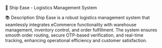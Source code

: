 🚀 Ship Ease - Logistics Management System

📚 Description
Ship Ease is a robust logistics management system that seamlessly integrates eCommerce functionality with warehouse management, inventory control, and order fulfillment. The system ensures smooth order routing, secure OTP-based verification, and real-time tracking, enhancing operational efficiency and customer satisfaction.
